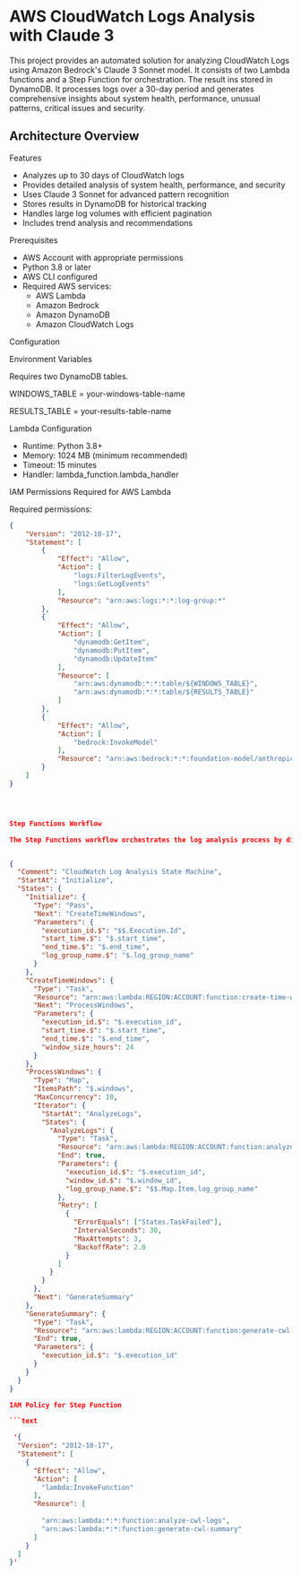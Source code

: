 # AWS CloudWatch Logs Analysis with Claude 3

This project provides an automated solution for analyzing CloudWatch Logs using Amazon Bedrock's Claude 3 Sonnet model. It consists of two Lambda functions and a Step Function for orchestration. The result ins stored in DynamoDB.
It processes logs over a 30-day period and generates comprehensive insights about system health, performance, unusual patterns, critical issues and security.

## Architecture Overview

Features
- Analyzes up to 30 days of CloudWatch logs
- Provides detailed analysis of system health, performance, and security
- Uses Claude 3 Sonnet for advanced pattern recognition
- Stores results in DynamoDB for historical tracking
- Handles large log volumes with efficient pagination
- Includes trend analysis and recommendations

Prerequisites
- AWS Account with appropriate permissions
- Python 3.8 or later
- AWS CLI configured
- Required AWS services:
  - AWS Lambda
  - Amazon Bedrock
  - Amazon DynamoDB
  - Amazon CloudWatch Logs


Configuration

Environment Variables

Requires two DynamoDB tables.

WINDOWS_TABLE = your-windows-table-name

RESULTS_TABLE = your-results-table-name


Lambda Configuration

- Runtime: Python 3.8+
- Memory: 1024 MB (minimum recommended)
- Timeout: 15 minutes
- Handler: lambda_function.lambda_handler

IAM Permissions Required for AWS Lambda

Required permissions:
```json
{
    "Version": "2012-10-17",
    "Statement": [
        {
            "Effect": "Allow",
            "Action": [
                "logs:FilterLogEvents",
                "logs:GetLogEvents"
            ],
            "Resource": "arn:aws:logs:*:*:log-group:*"
        },
        {
            "Effect": "Allow",
            "Action": [
                "dynamodb:GetItem",
                "dynamodb:PutItem",
                "dynamodb:UpdateItem"
            ],
            "Resource": [
                "arn:aws:dynamodb:*:*:table/${WINDOWS_TABLE}",
                "arn:aws:dynamodb:*:*:table/${RESULTS_TABLE}"
            ]
        },
        {
            "Effect": "Allow",
            "Action": [
                "bedrock:InvokeModel"
            ],
            "Resource": "arn:aws:bedrock:*:*:foundation-model/anthropic.claude-3-sonnet-20240229-v1:0"
        }
    ]
}




Step Functions Workflow

The Step Functions workflow orchestrates the log analysis process by dividing the 30-day period into manageable windows and coordinating the Lambda function executions.


{
  "Comment": "CloudWatch Log Analysis State Machine",
  "StartAt": "Initialize",
  "States": {
    "Initialize": {
      "Type": "Pass",
      "Next": "CreateTimeWindows",
      "Parameters": {
        "execution_id.$": "$$.Execution.Id",
        "start_time.$": "$.start_time",
        "end_time.$": "$.end_time",
        "log_group_name.$": "$.log_group_name"
      }
    },
    "CreateTimeWindows": {
      "Type": "Task",
      "Resource": "arn:aws:lambda:REGION:ACCOUNT:function:create-time-windows",
      "Next": "ProcessWindows",
      "Parameters": {
        "execution_id.$": "$.execution_id",
        "start_time.$": "$.start_time",
        "end_time.$": "$.end_time",
        "window_size_hours": 24
      }
    },
    "ProcessWindows": {
      "Type": "Map",
      "ItemsPath": "$.windows",
      "MaxConcurrency": 10,
      "Iterator": {
        "StartAt": "AnalyzeLogs",
        "States": {
          "AnalyzeLogs": {
            "Type": "Task",
            "Resource": "arn:aws:lambda:REGION:ACCOUNT:function:analyze-cwl-logs",
            "End": true,
            "Parameters": {
              "execution_id.$": "$.execution_id",
              "window_id.$": "$.window_id",
              "log_group_name.$": "$$.Map.Item.log_group_name"
            },
            "Retry": [
              {
                "ErrorEquals": ["States.TaskFailed"],
                "IntervalSeconds": 30,
                "MaxAttempts": 3,
                "BackoffRate": 2.0
              }
            ]
          }
        }
      },
      "Next": "GenerateSummary"
    },
    "GenerateSummary": {
      "Type": "Task",
      "Resource": "arn:aws:lambda:REGION:ACCOUNT:function:generate-cwl-summary",
      "End": true,
      "Parameters": {
        "execution_id.$": "$.execution_id"
      }
    }
  }
}

IAM Policy for Step Function

```text

 '{
  "Version": "2012-10-17",
  "Statement": [
    {
      "Effect": "Allow",
      "Action": [
        "lambda:InvokeFunction"
      ],
      "Resource": [
       
        "arn:aws:lambda:*:*:function:analyze-cwl-logs",
        "arn:aws:lambda:*:*:function:generate-cwl-summary"
      ]
    }
  ]
}'
```

